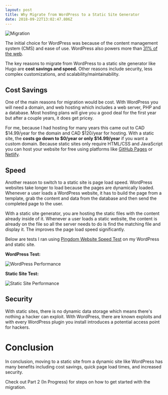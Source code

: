 ```yaml
---
layout: post
title: Why Migrate from WordPress to a Static Site Generator
date: 2018-09-22T13:02:47.806Z
---
```

![Migration](/img/uploads/barth-bailey-534083-unsplash.jpg)

The initial choice for WordPress was because of the content management system (CMS) and ease of use. WordPress also powers more than [31% of the web](https://wordpress.org/about/features/).

The key reasons to migrate from WordPress to a static site generator like Hugo are **cost savings and speed.** Other reasons include security, less complex customizations, and scalability/maintainability.

## Cost Savings

One of the main reasons for migration would be cost. With WordPress you will need a domain, and web hosting which includes a web server, PHP and a database. Most hosting plans will give you a good deal for the first year but after a couple years, it does get pricey.

For me, because I had hosting for many years this came out to CAD $14.99/year for the domain and CAD $120/year for hosting. With a static site, the **costs go down to $0/year or only $14.99/year** if you want a custom domain. Because static sites only require HTML/CSS and JavaScript you can host your website for free using platforms like [GitHub Pages](https://pages.github.com/) or [Netlify](https://www.netlify.com/).

## Speed

Another reason to switch to a static site is page load speed. WordPress websites take longer to load because the pages are dynamically loaded. Whenever a user loads a WordPress website, it has to build the page from a template, grab the content and data from the database and then send the completed page to the user.

With a static site generator, you are hosting the static files with the content already inside of it. Whenever a user loads a static website, the content is already on the file so all the server needs to do is find the matching file and display it. The improves the page load speed significantly.

Below are tests I ran using [Pingdom Website Speed Test](https://tools.pingdom.com/) on my WordPress and static site.

**WordPress Test:**

![WordPress Performance](/img/uploads/screen-shot-2018-08-09-at-6.59.31-am.png)

**Static Site Test:**

![Static Site Performance](/img/uploads/screen-shot-2018-08-09-at-6.59.12-am.png)

## Security

With static sites, there is no dynamic data storage which means there's nothing a hacker can exploit. With WordPress, there are known exploits and with every WordPress plugin you install introduces a potential access point for hackers.

# Conclusion

In conclusion, moving to a static site from a dynamic site like WordPress has many benefits including cost savings, quick page load times, and increased security.

Check out Part 2 (In Progress) for steps on how to get started with the migration.
